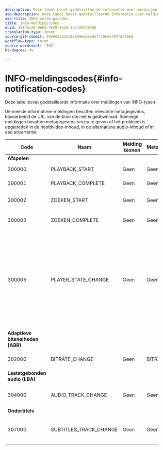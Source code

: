 ```yaml
---
description: Deze tabel bevat gedetailleerde informatie over meldingen van INFO-typen.
seo-description: Deze tabel bevat gedetailleerde informatie over meldingen van INFO-typen.
seo-title: INFO-meldingscodes
title: INFO-meldingscodes
uuid: 10145ce6-9eb0-4829-85dd-1acfe97b07e8
translation-type: tm+mt
source-git-commit: 5908e5a3521966496aeec0ef730e4a704fddfb68
workflow-type: tm+mt
source-wordcount: '192'
ht-degree: 4%

---
```



# INFO-meldingscodes{#info-notification-codes}

Deze tabel bevat gedetailleerde informatie over meldingen van INFO-typen.

De meeste informatieve meldingen bevatten relevante metagegevens, bijvoorbeeld de URL van de bron die niet is gedownload. Sommige meldingen bevatten metagegevens om op te geven of het probleem is opgetreden in de hoofdvideo-inhoud, in de alternatieve audio-inhoud of in een advertentie.

<table frame="all" colsep="1" rowsep="1" id="table_503463046E764A87B10EB5D8B294EB23"> 
 <thead> 
  <tr rowsep="1"> 
   <th colname="1" class="entry"> Code </th> 
   <th colname="2" class="entry"> Naam </th> 
   <th colname="3" class="entry"> Melding binnen </th> 
   <th colname="4" class="entry"> Metagegevenstoetsen </th> 
   <th colname="5" class="entry"> Opmerkingen </th> 
  </tr> 
 </thead>
 <tbody> 
  <tr rowsep="1"> 
   <td colname="1"><b>Afspelen</b> </td> 
   <td colname="2"> </td>
   <td colname="3"> </td>
   <td colname="4"> </td>
   <td colname="5"> </td>
  </tr> 
  <tr rowsep="1"> 
   <td colname="1"><span class="codeph"> 300000  </span> </td> 
   <td colname="2"><span class="codeph"> PLAYBACK_START  </span> </td> 
   <td colname="3"> Geen </td> 
   <td colname="4"> Geen </td> 
   <td colname="5"> Het afspelen is gestart. </td> 
  </tr> 
  <tr rowsep="1"> 
   <td colname="1"><span class="codeph"> 300001  </span> </td> 
   <td colname="2"><span class="codeph"> PLAYBACK_COMPLETE  </span> </td> 
   <td colname="3"> Geen </td> 
   <td colname="4"> Geen </td> 
   <td colname="5"> Het afspelen is voltooid. </td> 
  </tr> 
  <tr rowsep="1"> 
   <td colname="1"><span class="codeph"> 300002  </span> </td> 
   <td colname="2"><span class="codeph"> ZOEKEN_START  </span> </td> 
   <td colname="3"> Geen </td> 
   <td colname="4"> <p> Geen </p> </td> 
   <td colname="5"> Er is een zoekbewerking gestart. </td> 
  </tr> 
  <tr rowsep="1"> 
   <td colname="1"><span class="codeph"> 300003  </span> </td> 
   <td colname="2"><span class="codeph"> ZOEKEN_COMPLETE  </span> </td> 
   <td colname="3"> Geen </td> 
   <td colname="4"> <p>Geen </p> </td> 
   <td colname="5"> Een zoekbewerking is voltooid. </td> 
  </tr> 
  <tr rowsep="1"> 
   <td colname="1"><span class="codeph"> 300005  </span> </td> 
   <td colname="2"><span class="codeph"> PLAYER_STATE_CHANGE  </span> </td> 
   <td colname="3"> <p>Geen </p> </td> 
   <td colname="4"> <p>Geen </p> </td> 
   <td colname="5"> De spelerstatus is gewijzigd. Wanneer de status ERROR is, is het binnenste bericht het voorwerp van het foutenmelding dat de schakelaar aan de staat van de FOUT teweegbracht. </td> 
  </tr> 
  <tr rowsep="1"> 
   <td colname="1"><b>Adaptieve bitsnelheden (ABR)</b> </td> 
   <td colname="2"> </td>
   <td colname="3"> </td>
   <td colname="4"> </td>
   <td colname="5"> </td>
  </tr> 
  <tr rowsep="1"> 
   <td colname="1"><span class="codeph"> 302000  </span> </td> 
   <td colname="2"><span class="codeph"> BITRATE_CHANGE  </span> </td> 
   <td colname="3"> <p>Geen </p> </td> 
   <td colname="4"><span class="codeph"> BITRAAT  </span> </td> 
   <td colname="5"> De bitsnelheid van de video is gewijzigd. </td> 
  </tr> 
  <tr rowsep="1"> 
   <td colname="1"><b>Laatstgebonden audio (LBA)</b> </td> 
   <td colname="2"> </td>
   <td colname="3"> </td>
   <td colname="4"> </td>
   <td colname="5"> </td>
  </tr> 
  <tr rowsep="1"> 
   <td colname="1"><span class="codeph"> 304000  </span> </td> 
   <td colname="2"><span class="codeph"> AUDIO_TRACK_CHANGE  </span> </td> 
   <td colname="3"> <p>Geen </p> </td> 
   <td colname="4"> <p>Geen </p> </td> 
   <td colname="5"> <p>De audiotrack is gewijzigd. </p> </td> 
  </tr> 
  <tr rowsep="1"> 
   <td colname="1"><b>Ondertitels</b> </td> 
   <td colname="2"> </td>
   <td colname="3"> </td>
   <td colname="4"> </td>
   <td colname="5"> </td>
  </tr> 
  <tr rowsep="1"> 
   <td colname="1"><span class="codeph"> 307000  </span> </td> 
   <td colname="2"><span class="codeph"> SUBTITLES_TRACK_CHANGE  </span> </td> 
   <td colname="3"> <p>Geen </p> </td> 
   <td colname="4"> <p>Geen </p> </td> 
   <td colname="5"> <p>De track voor ondertitels is gewijzigd. </p> </td> 
  </tr> 
 </tbody> 
</table>

